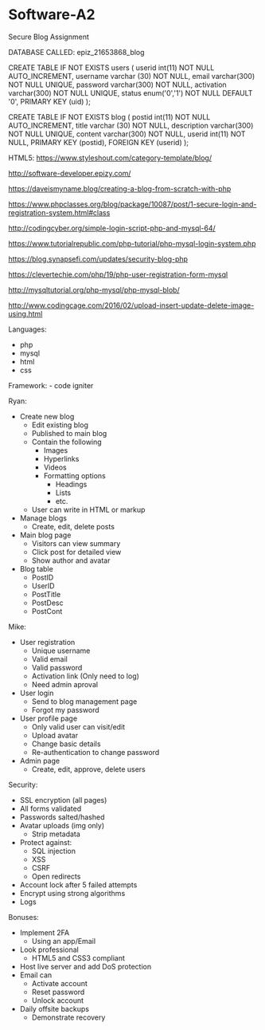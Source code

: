 # Software-A2
Secure Blog Assignment

DATABASE CALLED: epiz_21653868_blog

CREATE TABLE IF NOT EXISTS users (
userid int(11) NOT NULL AUTO_INCREMENT,
username varchar (30) NOT NULL,
email varchar(300) NOT NULL UNIQUE,
password varchar(300) NOT NULL,
activation varchar(300) NOT NULL UNIQUE,
status enum('0','1') NOT NULL DEFAULT '0',
PRIMARY KEY (uid)
); 

CREATE TABLE IF NOT EXISTS blog (
postid int(11) NOT NULL AUTO_INCREMENT,
title varchar (30) NOT NULL,
description varchar(300) NOT NULL UNIQUE,
content varchar(300) NOT NULL,
userid  int(11) NOT NULL,
PRIMARY KEY (postid),
FOREIGN KEY (userid)
); 

HTML5: https://www.styleshout.com/category-template/blog/

http://software-developer.epizy.com/

https://daveismyname.blog/creating-a-blog-from-scratch-with-php

https://www.phpclasses.org/blog/package/10087/post/1-secure-login-and-registration-system.html#class

http://codingcyber.org/simple-login-script-php-and-mysql-64/

https://www.tutorialrepublic.com/php-tutorial/php-mysql-login-system.php

https://blog.synapsefi.com/updates/security-blog-php

https://clevertechie.com/php/19/php-user-registration-form-mysql

http://mysqltutorial.org/php-mysql/php-mysql-blob/

http://www.codingcage.com/2016/02/upload-insert-update-delete-image-using.html

Languages:
  - php
  - mysql
  - html
  - css
  
  Framework:
    - code igniter
 
 Ryan:
  - Create new blog
    - Edit existing blog
    - Published to main blog
    - Contain the following
      - Images
      - Hyperlinks
      - Videos
      - Formatting options
        - Headings
        - Lists
        - etc.
    - User can write in HTML or markup
  - Manage blogs
    - Create, edit, delete posts
  - Main blog page
    - Visitors can view summary
    - Click post for detailed view
    - Show author and avatar
  - Blog table
    - PostID
    - UserID
    - PostTitle
    - PostDesc
    - PostCont
 
 Mike:
  - User registration
    - Unique username
    - Valid email
    - Valid password
    - Activation link (Only need to log)
    - Need admin aproval
  - User login
    - Send to blog management page
    - Forgot my password
  - User profile page
    - Only valid user can visit/edit
    - Upload avatar
    - Change basic details
    - Re-authentication to change password
  - Admin page
    - Create, edit, approve, delete users

Security:
  - SSL encryption (all pages)
  - All forms validated
  - Passwords salted/hashed
  - Avatar uploads (img only)
    - Strip metadata
  - Protect against:
    - SQL injection
    - XSS
    - CSRF
    - Open redirects
  - Account lock after 5 failed attempts
  - Encrypt using strong algorithms
  - Logs

Bonuses:
  - Implement 2FA
    - Using an app/Email
  - Look professional
    - HTML5 and CSS3 compliant
  - Host live server and add DoS protection
  - Email can
    - Activate account
    - Reset password
    - Unlock account
  - Daily offsite backups
    - Demonstrate recovery
